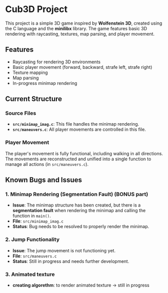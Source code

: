 # Cub3D Project

This project is a simple 3D game inspired by **Wolfenstein 3D**, created using the C language and the **minilibx** library. The game features basic 3D rendering with raycasting, textures, map parsing, and player movement.

## Features

- Raycasting for rendering 3D environments
- Basic player movement (forward, backward, strafe left, strafe right)
- Texture mapping
- Map parsing
- In-progress minimap rendering

## Current Structure

### Source Files

- **`src/minimap_imag.c`**: This file handles the minimap rendering.
- **`src/maneuvers.c`**: All player movements are controlled in this file.
  
### Player Movement

The player's movement is fully functional, including walking in all directions. The movements are reconstructed and unified into a single function to manage all actions (in `src/maneuvers.c`).

## Known Bugs and Issues

### 1. Minimap Rendering (Segmentation Fault) (BONUS part)
- **Issue**: The minimap structure has been created, but there is a **segmentation fault** when rendering the minimap and calling the function in `main()`.
- **File**: `src/minimap_imag.c`
- **Status**: Bug needs to be resolved to properly render the minimap.

### 2. Jump Functionality
- **Issue**: The jump movement is not functioning yet.
- **File**: `src/maneuvers.c`
- **Status**: Still in progress and needs further development.

### 3. Animated texture
- **creating algorethm**: to render animated texture -> still in progress 

